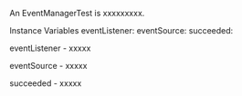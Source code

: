 An EventManagerTest is xxxxxxxxx.Instance Variables	eventListener:		<Object>	eventSource:		<Object>	succeeded:		<Object>eventListener	- xxxxxeventSource	- xxxxxsucceeded	- xxxxx